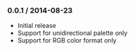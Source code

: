 

### 0.0.1 / 2014-08-23

* Initial release
* Support for unidirectional palette only
* Support for RGB color format only